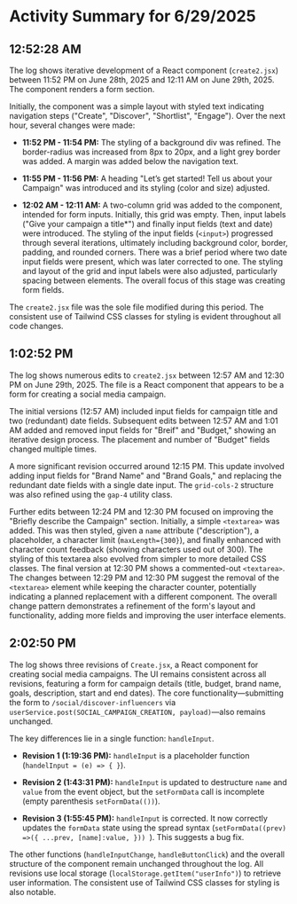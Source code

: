 # Activity Summary for 6/29/2025

## 12:52:28 AM
The log shows iterative development of a React component (`create2.jsx`) between 11:52 PM on June 28th, 2025 and 12:11 AM on June 29th, 2025.  The component renders a form section.

Initially, the component was a simple layout with styled text indicating navigation steps ("Create", "Discover", "Shortlist", "Engage").  Over the next hour, several changes were made:

* **11:52 PM - 11:54 PM:**  The styling of a background div was refined. The border-radius was increased from 8px to 20px, and a light grey border was added.  A margin was added below the navigation text.

* **11:55 PM - 11:56 PM:** A heading "Let’s get started! Tell us about your Campaign" was introduced and its styling (color and size) adjusted.

* **12:02 AM - 12:11 AM:** A two-column grid was added to the component, intended for form inputs.  Initially, this grid was empty.  Then, input labels ("Give your campaign a title*") and finally input fields (text and date) were introduced. The styling of the input fields (`<input>`) progressed through several iterations, ultimately including background color, border, padding, and rounded corners.  There was a brief period where two date input fields were present, which was later corrected to one. The styling and layout of the grid and input labels were also adjusted, particularly spacing between elements.  The overall focus of this stage was creating form fields.


The `create2.jsx` file was the sole file modified during this period.  The consistent use of Tailwind CSS classes for styling is evident throughout all code changes.


## 1:02:52 PM
The log shows numerous edits to `create2.jsx` between 12:57 AM and 12:30 PM on June 29th, 2025.  The file is a React component that appears to be a form for creating a social media campaign.

The initial versions (12:57 AM) included input fields for campaign title and two (redundant) date fields.  Subsequent edits between 12:57 AM and 1:01 AM added and removed input fields for "Breif" and "Budget," showing an iterative design process.  The placement and number of "Budget" fields changed multiple times.

A more significant revision occurred around 12:15 PM.  This update involved adding input fields for "Brand Name" and "Brand Goals," and  replacing the redundant date fields with a single date input.  The `grid-cols-2` structure was also refined using the `gap-4` utility class.

Further edits between 12:24 PM and 12:30 PM focused on improving the "Briefly describe the Campaign" section.  Initially, a simple `<textarea>` was added.  This was then styled, given a `name` attribute ("description"), a placeholder, a character limit (`maxLength={300}`), and finally enhanced with character count feedback (showing characters used out of 300).  The styling of this textarea also evolved from simpler to more detailed  CSS classes.  The final version at 12:30 PM shows a commented-out `<textarea>`.  The changes between 12:29 PM and 12:30 PM suggest the removal of the `<textarea>` element while keeping the character counter, potentially indicating a planned replacement with a different component.  The overall change pattern demonstrates a refinement of the form's layout and functionality, adding more fields and improving the user interface elements.


## 2:02:50 PM
The log shows three revisions of `Create.jsx`, a React component for creating social media campaigns.  The UI remains consistent across all revisions, featuring a form for campaign details (title, budget, brand name, goals, description, start and end dates).  The core functionality—submitting the form to `/social/discover-influencers` via `userService.post(SOCIAL_CAMPAIGN_CREATION, payload)`—also remains unchanged.

The key differences lie in a single function: `handleInput`.

* **Revision 1 (1:19:36 PM):** `handleInput` is a placeholder function (`handelInput = (e) => { }`).

* **Revision 2 (1:43:31 PM):** `handleInput` is updated to destructure `name` and `value` from the event object, but the `setFormData` call is incomplete (empty parenthesis `setFormData(())`).

* **Revision 3 (1:55:45 PM):** `handleInput` is corrected.  It now correctly updates the `formData` state using the spread syntax (`setFormData((prev) =>({ ...prev, [name]:value, })) `). This suggests a bug fix.


The other functions (`handleInputChange`, `handleButtonClick`) and the overall structure of the component remain unchanged throughout the log.  All revisions use local storage (`localStorage.getItem("userInfo")`) to retrieve user information. The consistent use of Tailwind CSS classes for styling is also notable.
